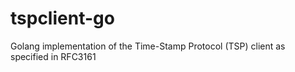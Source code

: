 # tspclient-go
Golang implementation of the Time-Stamp Protocol (TSP) client as specified in RFC3161
